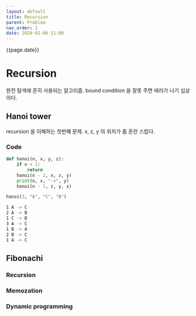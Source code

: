 ```yaml
---
layout: default
title: Recursion
parent: Problem
nav_order: 1
date: 2020-02-06 11:00
---
```


{{page.date}}


# Recursion

완전 탐색에 흔히 사용되는 알고리즘. bound condition 을 잘못 주면 에러가 나기 십상이다.

## Hanoi tower

recursion 을 이해하는 첫번째 문제. x, z, y 의 위치가 좀 혼란 스럽다.

### Code

```python
def hanoi(n, x, y, z):
    if n < 1:
        return
    hanoi(n - 1, x, z, y)
    print(n, x, "->", y)
    hanoi(n - 1, z, y, x)

hanoi(3, "A", "C", "B")
```

```bash
1 A -> C
2 A -> B
1 C -> B
3 A -> C
1 B -> A
2 B -> C
1 A -> C
```

## Fibonachi
### Recursion
### Memozation
### Dynamic programming